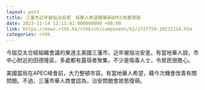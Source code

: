 ```yaml
---
layout: post
title: 三藩市近年被指治安差　有華人希望藉舉辦APEC改善問題
date: 2023-11-14 12:11:41.000000000 +08:00
link: https://news.rthk.hk/rthk/ch/component/k2/1727759-20231114.htm
categories: rthk
---
```


今屆亞太合經組織會議的東道主美國三藩市，近年被指治安差。有當地華人說，市中心附近的田德隆區，多處都有露宿者聚集，不少是吸毒人士，令居民很擔心。

美國當局在APEC峰會前，大力整頓市容。有當地華人希望，藉今次機會改善有關問題。不過，三藩市華人商會認為，治安問題會故態復萌。
